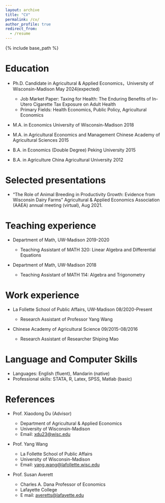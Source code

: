 ```yaml
---
layout: archive
title: "CV"
permalink: /cv/
author_profile: true
redirect_from:
  - /resume
---
```


{% include base_path %}

Education
======
* Ph.D. Candidate in Agricultural & Applied Economics，University of Wisconsin-Madison	May 2024(expected)
  * Job Market Paper: Taxing for Health: The Enduring Benefits of In-Utero Cigarette Tax Exposure on Adult Health
  * Primary Fields: Health Economics, Public Policy, Agricultural Economics
 
* M.A. in Economics University of Wisconsin-Madison	2018

* M.A. in Agricultural Economics and Management Chinese Academy of Agricultural Sciences	2015

* B.A. in Economics (Double Degree) Peking University	2015

* B.A. in Agriculture China Agricultural University	2012

Selected presentations
======
* “The Role of Animal Breeding in Productivity Growth: Evidence from Wisconsin Dairy Farms”
Agricultural & Applied Economics Association (AAEA) annual meeting (virtual), Aug 2021.

Teaching experience
======
* Department of Math, UW-Madison	 2019-2020
  * Teaching Assistant of MATH 320: Linear Algebra and Differential Equations

* Department of Math, UW-Madison	 2018
  * Teaching Assistant of MATH 114: Algebra and Trigonometry

Work experience
======
* La Follette School of Public Affairs, UW-Madison	08/2020-Present
  * Research Assistant of Professor Yang Wang

* Chinese Academy of Agricultural Science	09/2015-08/2016
  * Research Assistant of Researcher Shiping Mao
  
Language and Computer Skills
======
* Languages: English (fluent), Mandarin (native)
* Professional skills: STATA, R, Latex, SPSS, Matlab (basic)

References
======

* Prof. Xiaodong Du (Advisor)
  * Department of Agricultural & Applied Economics
  * University of Wisconsin-Madison
  * Email: xdu23@wisc.edu 


* Prof. Yang Wang
  * La Follette School of Public Affairs
  * University of Wisconsin-Madison
  * Email: yang.wang@lafollette.wisc.edu


* Prof. Susan Averett
  *  Charles A. Dana Professor of Economics
  *  Lafayette College
  * E mail: averetts@lafayette.edu

